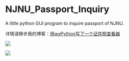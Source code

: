 # NJNU_Passport_Inquiry
A little python GUI program to inquire passport of NJNU.

详情请移步我的博客：[用wxPython写了一个证件照查看器](http://blog.chaiziyi.com.cn/2016/10/23/%E7%94%A8wxPython%E5%86%99%E4%BA%86%E4%B8%80%E4%B8%AA%E8%AF%81%E4%BB%B6%E7%85%A7%E6%9F%A5%E7%9C%8B%E5%99%A8/ "用wxPython写了一个证件照查看器")

![](http://i.imgur.com/IUnRHx1.png)

![](http://i.imgur.com/ceaTwQT.png)
